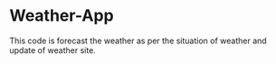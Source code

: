 # Weather-App
This code is forecast the weather as per the situation of weather and update of weather site.
